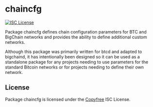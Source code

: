 chaincfg
========

[![ISC License](http://img.shields.io/badge/license-ISC-blue.svg)](http://Copyfree.org)

Package chaincfg defines chain configuration parameters for BTC and BigChain
networks and provides the ability to define additional custom networks.

Although this package was primarily written for btcd and adapted to bigchaind, it
has intentionally been designed so it can be used as a standalone package for
any projects needing to use parameters for the standard Bitcoin networks or
for projects needing to define their own network.

## License

Package chaincfg is licensed under the [Copyfree](http://Copyfree.org) ISC
License.
